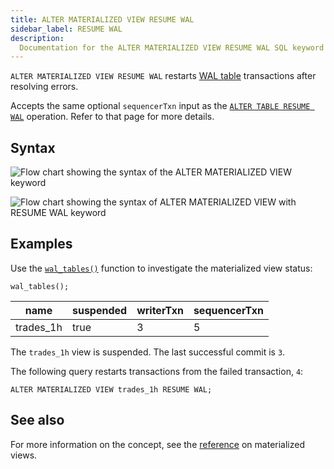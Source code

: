 ```yaml
---
title: ALTER MATERIALIZED VIEW RESUME WAL
sidebar_label: RESUME WAL
description:
  Documentation for the ALTER MATERIALIZED VIEW RESUME WAL SQL keyword in QuestDB.
---
```


`ALTER MATERIALIZED VIEW RESUME WAL` restarts [WAL table](/docs/concept/write-ahead-log/) transactions after resolving errors. 

Accepts the same optional `sequencerTxn` input as the [`ALTER TABLE RESUME WAL`](/docs/reference/sql/alter-table-resume-wal/) operation. Refer to that page for more details.

## Syntax

![Flow chart showing the syntax of the ALTER MATERIALIZED VIEW keyword](/images/docs/diagrams/alterMatView.svg)

![Flow chart showing the syntax of ALTER MATERIALIZED VIEW with RESUME WAL keyword](/images/docs/diagrams/resumeWal.svg)

## Examples

Use the [`wal_tables()`](/docs/reference/function/meta/#wal_tables) function
to investigate the materialized view status:

```questdb-sql title="List all tables and materialized views" demo
wal_tables();
```

| name      | suspended | writerTxn | sequencerTxn |
| --------- | --------- | --------- | ------------ |
| trades_1h | true      | 3         | 5            |

The `trades_1h` view is suspended. The last successful commit is `3`.

The following query restarts transactions from the failed transaction, `4`:

```questdb-sql
ALTER MATERIALIZED VIEW trades_1h RESUME WAL;
```

## See also

For more information on the concept, see the
[reference](/docs/concept/mat-views/) on materialized views.
